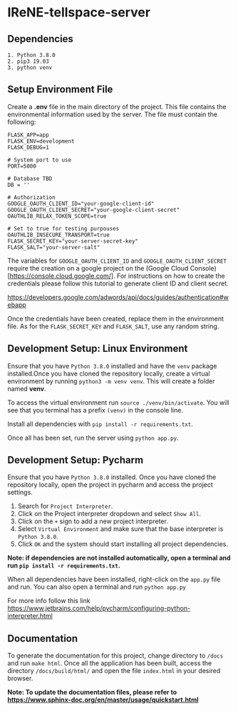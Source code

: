 # IReNE-tellspace-server


## Dependencies
    1. Python 3.8.0    
    2. pip3 19.03
    3. python venv
    
## Setup Environment File

Create a **.env** file in the main directory of the project. This file contains the environmental information used by 
the server. The file must contain the following:

```.env
FLASK_APP=app
FLASK_ENV=development
FLASK_DEBUG=1

# System port to use
PORT=5000

# Database TBD
DB = ''

# Authorization
GOOGLE_OAUTH_CLIENT_ID="your-google-client-id"
GOOGLE_OAUTH_CLIENT_SECRET="your-google-client-secret"
OAUTHLIB_RELAX_TOKEN_SCOPE=true

# Set to true for testing purpouses
OAUTHLIB_INSECURE_TRANSPORT=true
FLASK_SECRET_KEY="your-server-secret-key" 
FLASK_SALT="your-server-salt"
```
The variables for `GOOGLE_OAUTH_CLIENT_ID` and `GOOGLE_OAUTH_CLIENT_SECRET` require the creation on a google project on
the (Google Cloud Console)[https://console.cloud.google.com/]. For instructions on how to create the credentials please
follow this tutorial to generate client ID and client secret. 

https://developers.google.com/adwords/api/docs/guides/authentication#webapp

Once the credentials have been created, replace them in the environment file. As for the `FLASK_SECRET_KEY` and 
`FLASK_SALT`, use any random string.


## Development Setup: Linux Environment

Ensure that you have `Python 3.8.0` installed and have the `venv` package installed.Once you have cloned the repository 
locally, create a virtual environment by running ```python3 -m venv venv```. This will create a folder named **venv**. 

To access the virtual environment run ```source ./venv/bin/activate```. You will see that you terminal has a prefix 
```(venv)``` in the console line.

Install all dependencies with ```pip install -r requirements.txt```.

Once all has been set, run the server using `python app.py`.

## Development Setup: Pycharm

Ensure that you have `Python 3.8.0` installed. Once you have cloned the repository locally, open the project in pycharm 
and access the project settings. 

1. Search for `Project Interpreter`. 
2. Click on the Project interpreter dropdown and select `Show All`. 
3. Click on the `+` sign to add a new project interpreter. 
4. Select `Virtual Environment` and make sure that the base interpreter is `Python 3.8.0`.
5. Click `OK` and the system should start installing all project dependencies.

**Note: if dependencies are not installed automatically, open a terminal and run `pip install -r requirements.txt`.**

When all dependencies have been installed, right-click on the `app.py` file and run. You can also open a terminal and 
run `python app.py`

For more info follow this link https://www.jetbrains.com/help/pycharm/configuring-python-interpreter.html


## Documentation

To generate the documentation for this project, change directory to `/docs` and run `make html`. Once all the 
application has been built, access the directory `/docs/build/html/` and open the file `index.html` in
your desired browser. 

**Note: To update the documentation files, please refer to https://www.sphinx-doc.org/en/master/usage/quickstart.html**


 
